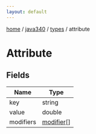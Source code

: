 ```yaml
---
layout: default
---
```


[home](/)  /  [java340](/protocol/java340)  /  [types](/protocol/java340/types)  /  attribute

# Attribute

## Fields

Name | Type
---|---
key | string
value | double
modifiers | [modifier](/protocol/java340/types/modifier)[]
